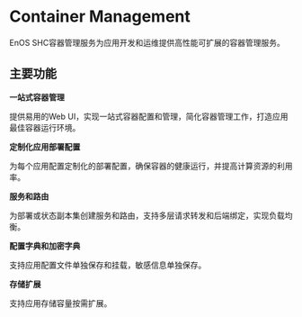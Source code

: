 # Container Management

EnOS SHC容器管理服务为应用开发和运维提供高性能可扩展的容器管理服务。

## 主要功能

**一站式容器管理**

提供易用的Web UI，实现一站式容器配置和管理，简化容器管理工作，打造应用最佳容器运行环境。

**定制化应用部署配置**

为每个应用配置定制化的部署配置，确保容器的健康运行，并提高计算资源的利用率。

**服务和路由**

为部署或状态副本集创建服务和路由，支持多层请求转发和后端绑定，实现负载均衡。

**配置字典和加密字典**

支持应用配置文件单独保存和挂载，敏感信息单独保存。

**存储扩展**

支持应用存储容量按需扩展。
